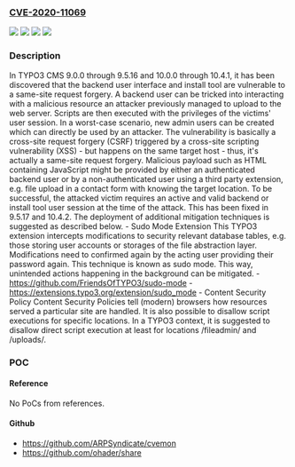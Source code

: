 ### [CVE-2020-11069](https://cve.mitre.org/cgi-bin/cvename.cgi?name=CVE-2020-11069)
![](https://img.shields.io/static/v1?label=Product&message=TYPO3%20CMS&color=blue)
![](https://img.shields.io/static/v1?label=Version&message=n%2Fa&color=blue)
![](https://img.shields.io/static/v1?label=Vulnerability&message=CWE-346%3A%20Origin%20Validation%20Error&color=brighgreen)
![](https://img.shields.io/static/v1?label=Vulnerability&message=CWE-352%3A%20Cross-Site%20Request%20Forgery%20(CSRF)&color=brighgreen)

### Description

In TYPO3 CMS 9.0.0 through 9.5.16 and 10.0.0 through 10.4.1, it has been discovered that the backend user interface and install tool are vulnerable to a same-site request forgery. A backend user can be tricked into interacting with a malicious resource an attacker previously managed to upload to the web server. Scripts are then executed with the privileges of the victims' user session. In a worst-case scenario, new admin users can be created which can directly be used by an attacker. The vulnerability is basically a cross-site request forgery (CSRF) triggered by a cross-site scripting vulnerability (XSS) - but happens on the same target host - thus, it's actually a same-site request forgery. Malicious payload such as HTML containing JavaScript might be provided by either an authenticated backend user or by a non-authenticated user using a third party extension, e.g. file upload in a contact form with knowing the target location. To be successful, the attacked victim requires an active and valid backend or install tool user session at the time of the attack. This has been fixed in 9.5.17 and 10.4.2. The deployment of additional mitigation techniques is suggested as described below. - Sudo Mode Extension This TYPO3 extension intercepts modifications to security relevant database tables, e.g. those storing user accounts or storages of the file abstraction layer. Modifications need to confirmed again by the acting user providing their password again. This technique is known as sudo mode. This way, unintended actions happening in the background can be mitigated. - https://github.com/FriendsOfTYPO3/sudo-mode - https://extensions.typo3.org/extension/sudo_mode - Content Security Policy Content Security Policies tell (modern) browsers how resources served a particular site are handled. It is also possible to disallow script executions for specific locations. In a TYPO3 context, it is suggested to disallow direct script execution at least for locations /fileadmin/ and /uploads/.

### POC

#### Reference
No PoCs from references.

#### Github
- https://github.com/ARPSyndicate/cvemon
- https://github.com/ohader/share

